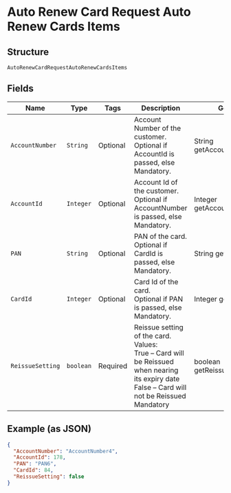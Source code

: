 
# Auto Renew Card Request Auto Renew Cards Items

## Structure

`AutoRenewCardRequestAutoRenewCardsItems`

## Fields

| Name | Type | Tags | Description | Getter | Setter |
|  --- | --- | --- | --- | --- | --- |
| `AccountNumber` | `String` | Optional | Account Number of the customer.<br>Optional if AccountId is passed, else Mandatory. | String getAccountNumber() | setAccountNumber(String accountNumber) |
| `AccountId` | `Integer` | Optional | Account Id of the customer.<br>Optional if AccountNumber is passed, else Mandatory. | Integer getAccountId() | setAccountId(Integer accountId) |
| `PAN` | `String` | Optional | PAN of the card.<br>Optional if CardId is passed, else Mandatory. | String getPAN() | setPAN(String pAN) |
| `CardId` | `Integer` | Optional | Card Id of the card.<br>Optional if PAN is passed, else Mandatory. | Integer getCardId() | setCardId(Integer cardId) |
| `ReissueSetting` | `boolean` | Required | Reissue setting of the card.<br>Values:<br>True – Card will be Reissued when nearing its expiry date<br>False – Card will not be Reissued<br>Mandatory | boolean getReissueSetting() | setReissueSetting(boolean reissueSetting) |

## Example (as JSON)

```json
{
  "AccountNumber": "AccountNumber4",
  "AccountId": 178,
  "PAN": "PAN6",
  "CardId": 84,
  "ReissueSetting": false
}
```

